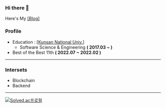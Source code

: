 ### Hi there 👋

Here's My [[Blog]](https://velog.io/@alg0r1thm)
<br>
### Profile

* Education : [[Kunsan National Univ.]](https://www.kunsan.ac.kr/)
    * Software Science & Engineering **( 2017.03 ~ )**
* Best of the Best 11th **( 2022.07 ~ 2022.02 )**
---
### Intersets

* Blockchain
* Backend
---
[![Solved.ac프로필](http://mazassumnida.wtf/api/v2/generate_badge?boj=alg0r1thm)](https://solved.ac/alg0r1thm)<br>
